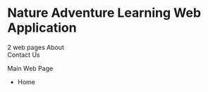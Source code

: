# Nature Adventure Learning Web Application
2 web pages 
About </br>
Contact Us </br>

Main Web Page
* Home
